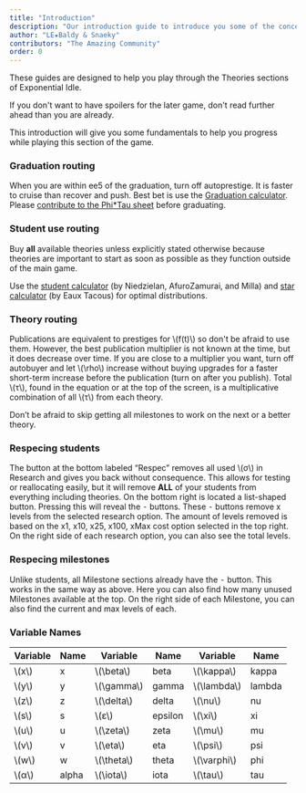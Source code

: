 ```yaml
---
title: "Introduction"
description: "Our introduction guide to introduce you some of the concepts of the game."
author: "LE★Baldy & Snaeky"
contributors: "The Amazing Community"
order: 0
---
```


These guides are designed to help you play through the Theories sections
of Exponential Idle.

If you don't want to have spoilers for the later game, don't read
further ahead than you are already.

This introduction will give you some fundamentals to help you progress
while playing this section of the game.

### Graduation routing
When you are within ee5 of the graduation, turn off autoprestige. It is faster
to cruise than recover and push. Best bet is use the [Graduation
calculator](https://replit.com/@LEBaldy2002/gradcalc). Please [contribute to the Phi\*Tau sheet](https://docs.google.com/forms/d/12ldZ22WXQrmsHVt_269-a55KTir-KvT65gmX2JXTYpQ/edit) before graduating.

### Student use routing
Buy **all** available theories unless
explicitly stated otherwise because theories are important to start as soon
as possible as they function outside of the main game.

Use the [student calculator](https://conicgames.github.io/exponentialidle/students.html) (by Niedzielan, AfuroZamurai, and Milla) and
[star calculator](https://conicgames.github.io/exponentialidle/stars) (by Eaux Tacous) for optimal distributions.

### Theory routing
Publications are equivalent to prestiges for \\(f(t)\\) so don't be afraid to
use them. However, the best publication multiplier is not known at the
time, but it does decrease over time. If you are close to a multiplier
you want, turn off autobuyer and let \\(\rho\\) increase without buying
upgrades for a faster short-term increase before the publication (turn
on after you publish). Total \\(τ\\), found in the equation or at the top
of the screen, is a multiplicative combination of all \\(τ\\) from each
theory.

Don’t be afraid to skip getting all milestones to work on the next or a
better theory.

### Respecing students
The button at the bottom labeled “Respec” removes all used \\(σ\\) in
Research and gives you back without consequence. This allows for testing
or reallocating easily, but it will remove __ALL__ of your students from 
everything including theories. On the bottom right is located a list-shaped
button. Pressing this will reveal the <kbd>-</kbd> buttons. These
<kbd>-</kbd> buttons remove x levels from the selected research option.
The amount of levels removed is based on the x1, x10, x25, x100, xMax
cost option selected in the top right. On the right side of each
research option, you can also see the total levels.

### Respecing milestones
Unlike students, all Milestone sections already have the <kbd>-</kbd> button.
This works in the same way as above. Here you can also find how many
unused Milestones available at the top. On the right side of each
Milestone, you can also find the current and max levels of each.

### Variable Names
Variable | Name | Variable | Name | Variable | Name
--- | --- | --- | --- | --- | ---
\\(x\\) | x | \\(\beta\\) | beta | \\(\kappa\\) | kappa
\\(y\\) | y | \\(\gamma\\) | gamma | \\(\lambda\\) | lambda
\\(z\\) | z | \\(\delta\\) | delta | \\(\nu\\) | nu
\\(s\\) | s | \\(ε\\) | epsilon | \\(\xi\\) | xi
\\(u\\) | u | \\(\zeta\\) | zeta | \\(\mu\\) | mu
\\(v\\) | v | \\(\eta\\) | eta | \\(\psi\\) | psi
\\(w\\) | w | \\(\theta\\) | theta | \\(\varphi\\) | phi
\\(α\\) | alpha | \\(\iota\\) | iota | \\(\tau\\) | tau
